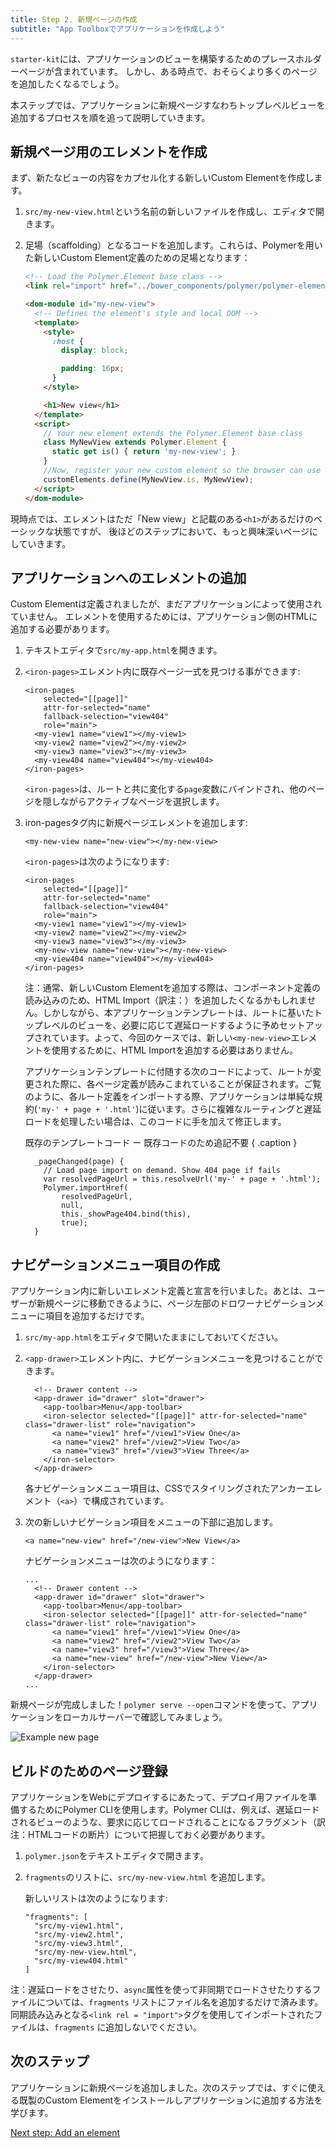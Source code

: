 ```yaml
---
title: Step 2. 新規ページの作成
subtitle: "App Toolboxでアプリケーションを作成しよう"
---
```


<!-- toc -->

`starter-kit`には、アプリケーションのビューを構築するためのプレースホルダーページが含まれています。
しかし、ある時点で、おそらくより多くのページを追加したくなるでしょう。

本ステップでは、アプリケーションに新規ページすなわちトップレベルビューを追加するプロセスを順を追って説明していきます。

## 新規ページ用のエレメントを作成

まず、新たなビューの内容をカプセル化する新しいCustom Elementを作成します。

1.  `src/my-new-view.html`という名前の新しいファイルを作成し、エディタで開きます。

2.  足場（scaffolding）となるコードを追加します。これらは、Polymerを用いた新しいCustom Element定義のための足場となります：

    ```html
    <!-- Load the Polymer.Element base class -->
    <link rel="import" href="../bower_components/polymer/polymer-element.html">

    <dom-module id="my-new-view">
      <!-- Defines the element's style and local DOM -->
      <template>
        <style>
          :host {
            display: block;

            padding: 16px;
          }
        </style>

        <h1>New view</h1>
      </template>
      <script>
        // Your new element extends the Polymer.Element base class
        class MyNewView extends Polymer.Element {
          static get is() { return 'my-new-view'; }
        }
        //Now, register your new custom element so the browser can use it
        customElements.define(MyNewView.is, MyNewView);
      </script>
    </dom-module>
    ```

現時点では、エレメントはただ「New view」と記載のある`<h1>`があるだけのベーシックな状態ですが、
後ほどのステップにおいて、もっと興味深いページにしていきます。

## アプリケーションへのエレメントの追加

Custom Elementは定義されましたが、まだアプリケーションによって使用されていません。
エレメントを使用するためには、アプリケーション側のHTMLに追加する必要があります。

1.  テキストエディタで`src/my-app.html`を開きます。

1.  `<iron-pages>`エレメント内に既存ページ一式を見つける事ができます:

    ```
    <iron-pages
        selected="[[page]]"
        attr-for-selected="name"
        fallback-selection="view404"
        role="main">
      <my-view1 name="view1"></my-view1>
      <my-view2 name="view2"></my-view2>
      <my-view3 name="view3"></my-view3>
      <my-view404 name="view404"></my-view404>
    </iron-pages>
    ```

    `<iron-pages>`は、ルートと共に変化する`page`変数にバインドされ、他のページを隠しながらアクティブなページを選択します。

1.  iron-pagesタグ内に新規ページエレメントを追加します:

    ```
    <my-new-view name="new-view"></my-new-view>
    ```

    `<iron-pages>`は次のようになります:

    ```
    <iron-pages
        selected="[[page]]"
        attr-for-selected="name"
        fallback-selection="view404"
        role="main">
      <my-view1 name="view1"></my-view1>
      <my-view2 name="view2"></my-view2>
      <my-view3 name="view3"></my-view3>
      <my-new-view name="new-view"></my-new-view>
      <my-view404 name="view404"></my-view404>
    </iron-pages>
    ```

    注：通常、新しいCustom Elementを追加する際は、コンポーネント定義の読み込みのため、HTML Import（訳注：<link rel = "import">）を追加したくなるかもしれません。しかしながら、本アプリケーションテンプレートは、ルートに基いたトップレベルのビューを、必要に応じて遅延ロードするように予めセットアップされています。よって、今回のケースでは、新しい`<my-new-view>`エレメントを使用するために、HTML Importを追加する必要はありません。
    
    アプリケーションテンプレートに付随する次のコードによって、ルートが変更された際に、各ページ定義が読みこまれていることが保証されます。ご覧のように、各ルート定義をインポートする際、アプリケーションは単純な規約(`'my-' + page + '.html'`)に従います。さらに複雑なルーティングと遅延ロードを処理したい場合は、このコードに手を加えて修正します。

    既存のテンプレートコード ー 既存コードのため追記不要 { .caption }

    ```
      _pageChanged(page) {
        // Load page import on demand. Show 404 page if fails
        var resolvedPageUrl = this.resolveUrl('my-' + page + '.html');
        Polymer.importHref(
            resolvedPageUrl,
            null,
            this._showPage404.bind(this),
            true);
      }
    ```

## ナビゲーションメニュー項目の作成

アプリケーション内に新しいエレメント定義と宣言を行いました。あとは、ユーザーが新規ページに移動できるように、ページ左部のドロワーナビゲーションメニューに項目を追加するだけです。

1.  `src/my-app.html`をエディタで開いたままにしておいてください。

1.  `<app-drawer>`エレメント内に、ナビゲーションメニューを見つけることができます。

    ```
      <!-- Drawer content -->
      <app-drawer id="drawer" slot="drawer">
        <app-toolbar>Menu</app-toolbar>
        <iron-selector selected="[[page]]" attr-for-selected="name" class="drawer-list" role="navigation">
          <a name="view1" href="/view1">View One</a>
          <a name="view2" href="/view2">View Two</a>
          <a name="view3" href="/view3">View Three</a>
        </iron-selector>
      </app-drawer>
    ```

    各ナビゲーションメニュー項目は、CSSでスタイリングされたアンカーエレメント（`<a>`）で構成されています。

1.  次の新しいナビゲーション項目をメニューの下部に追加します。

    ```
    <a name="new-view" href="/new-view">New View</a>
    ```

    ナビゲーションメニューは次のようになります：

    ```
    ...
      <!-- Drawer content -->
      <app-drawer id="drawer" slot="drawer">
        <app-toolbar>Menu</app-toolbar>
        <iron-selector selected="[[page]]" attr-for-selected="name" class="drawer-list" role="navigation">
          <a name="view1" href="/view1">View One</a>
          <a name="view2" href="/view2">View Two</a>
          <a name="view3" href="/view3">View Three</a>
          <a name="new-view" href="/new-view">New View</a>
        </iron-selector>
      </app-drawer>
    ...
    ```

新規ページが完成しました！`polymer serve --open`コマンドを使って、アプリケーションをローカルサーバーで確認してみましょう。

![Example new page](/images/2.0/toolbox/new-view.png)

## ビルドのためのページ登録

アプリケーションをWebにデプロイするにあたって、デプロイ用ファイルを準備するためにPolymer CLIを使用します。Polymer CLIは、例えば、遅延ロードされるビューのような、要求に応じてロードされることになるフラグメント（訳注：HTMLコードの断片）について把握しておく必要があります。

1.  `polymer.json`をテキストエディタで開きます。

1.  `fragments`のリストに、`src/my-new-view.html` を追加します。

    新しいリストは次のようになります:

    ```
    "fragments": [
      "src/my-view1.html",
      "src/my-view2.html",
      "src/my-view3.html",
      "src/my-new-view.html",
      "src/my-view404.html"
    ]
    ```

注：遅延ロードをさせたり、`async`属性を使って非同期でロードさせたりするファイルについては、`fragments` リストにファイル名を追加するだけで済みます。同期読み込みとなる`<link rel = "import">`タグを使用してインポートされたファイルは、`fragments` に追加しないでください。

## 次のステップ

アプリケーションに新規ページを追加しました。次のステップでは、すぐに使える既製のCustom Elementをインストールしアプリケーションに追加する方法を学びます。

<a class="blue-button"
    href="add-elements">Next step: Add an element</a>
